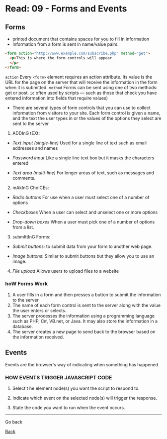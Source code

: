 # Read: 09 - Forms and Events

## Forms 
* printed document that contains spaces for you to fill in information
* Information from a form is sent in name/value pairs.
```html
<form action="http://www.example.com/subscribe.php" method="get">
  <p>This is where the form controls will appear.
  </p>
</form>
```
`action` Every `<form>` element requires an action attribute. Its value
is the URL for the page on the server that will receive the
information in the form when it is submitted.
`method` Forms can be sent using one of two methods: get or post.
`id` often used by scripts — such as those that check you have
entered information into fields that require values)

* There are several types of form controls that you can use to collect information from visitors to your site. Each form control is given a name, and the text the user types in or the values of the options they select are sent to the server

1. ADDInG tEXt:
  * *Text input (single-line)* Used for a single line of text such as email addresses and names

  * *Password input* Like a single line text box but it masks the characters entered

  * *Text area (multi-line)* For longer areas of text, such as messages and comments.

2. mAkInG ChoICEs:
  * *Radio buttons* For use when a user must select one of a number of options

  * *Checkboxes* When a user can select and unselect one or more options

  * *Drop-down boxes* When a user must pick one of a number of options from a list.

3. submIttInG Forms:
  * *Submit buttons:* to submit data from your form to another web page.

  * *Image buttons*: Similar to submit buttons but they allow you to use an image.

4. *File upload* Allows users to upload files to a website

### hoW Forms Work
1. A user fills in a form and then presses a button to submit the information to the server
2. The name of each form control is sent to the server along with the value the user enters or selects.
3. The server processes the information using a programming language such as PHP, C#, VB.net, or Java. It may also store the information in a database.
4. The server creates a new page to send back to the browser based on the information received.

## Events
Events are the browser's way of indicating when something has happened 

### HOW EVENTS TRIGGER JAVASCRIPT CODE
1. Select t he element node(s) you want the script to respond to.

2. Indicate which event on the selected node(s) will trigger the response.

3. State the code you want to run when the event occurs.


***

Go back

[Back](README.md)

